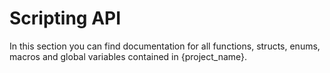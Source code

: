 # Scripting API
In this section you can find documentation for all functions, structs, enums, macros and global variables contained in {project_name}.

